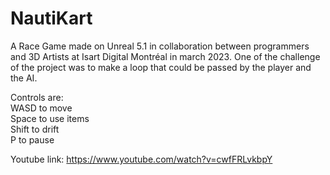 # NautiKart

A Race Game made on Unreal 5.1 in collaboration between programmers and 3D Artists at Isart Digital Montréal in march 2023.
One of the challenge of the project was to make a loop that could be passed by the player and the AI.

Controls are:
<br> WASD  to move
<br>Space to use items
<br>Shift to drift
<br>P     to pause

Youtube link: https://www.youtube.com/watch?v=cwfFRLvkbpY 
